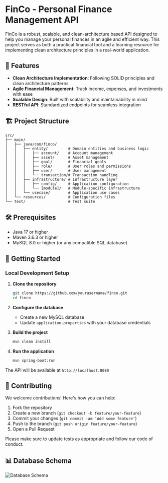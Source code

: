 # FinCo - Personal Finance Management API

FinCo is a robust, scalable, and clean-architecture based API designed to help you manage your personal finances in an agile and efficient way. This project serves as both a practical financial tool and a learning resource for implementing clean architecture principles in a real-world application.

## 🚀 Features

- **Clean Architecture Implementation**: Following SOLID principles and clean architecture patterns
- **Agile Financial Management**: Track income, expenses, and investments with ease
- **Scalable Design**: Built with scalability and maintainability in mind
- **RESTful API**: Standardized endpoints for seamless integration

## 🏗️ Project Structure

```
src/
├── main/
│   ├── java/com/finco/
│   │   ├── entity/         # Domain entities and business logic
│   │   │   ├── account/    # Account management
│   │   │   ├── asset/      # Asset management
│   │   │   ├── goal/       # Financial goals
│   │   │   ├── role/       # User roles and permissions
│   │   │   ├── user/       # User management
│   │   │   └── transaction/# Transaction handling
│   │   ├── infrastructure/ # Infrastructure layer
│   │   │   ├── config/     # Application configuration
│   │   │   └── [module]/   # Module-specific infrastructure
│   │   └── usecase/        # Application use cases
│   └── resources/          # Configuration files
└── test/                   # Test suite
```

## 🛠️ Prerequisites

- Java 17 or higher
- Maven 3.6.3 or higher
- MySQL 8.0 or higher (or any compatible SQL database)

## 🚀 Getting Started

### Local Development Setup

1. **Clone the repository**
   ```bash
   git clone https://github.com/yourusername/finco.git
   cd finco
   ```

2. **Configure the database**
   - Create a new MySQL database
   - Update `application.properties` with your database credentials

3. **Build the project**
   ```bash
   mvn clean install
   ```

4. **Run the application**
   ```bash
   mvn spring-boot:run
   ```

The API will be available at `http://localhost:8080`


## 🤝 Contributing

We welcome contributions! Here's how you can help:

1. Fork the repository
2. Create a new branch (`git checkout -b feature/your-feature`)
3. Commit your changes (`git commit -am 'Add some feature'`)
4. Push to the branch (`git push origin feature/your-feature`)
5. Open a Pull Request

Please make sure to update tests as appropriate and follow our code of conduct.


## 📊 Database Schema

![Database Schema](https://github.com/user-attachments/assets/c4ab39c3-2cc6-4062-b69c-95451b7dc06f)

